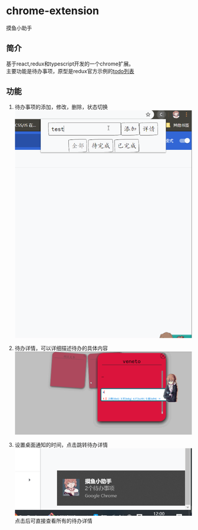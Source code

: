 # chrome-extension
摸鱼小助手
## 简介
基于react,redux和typescript开发的一个chrome扩展。  
主要功能是待办事项，原型是redux官方示例的[todo列表](https://www.redux.org.cn/docs/basics/ExampleTodoList.html)
 
## 功能
1. 待办事项的添加，修改，删除，状态切换
![alt 基本功能](https://raw.githubusercontent.com/SepVeneto/images/master/chrom-extension/test.gif)

2. 待办详情，可以详细描述待办的具体内容
![alt 添加详情](https://raw.githubusercontent.com/SepVeneto/images/master/chrom-extension/test1.gif)

3. 设置桌面通知的时间，点击跳转待办详情
![alt 桌面通知](https://raw.githubusercontent.com/SepVeneto/images/master/chrom-extension/TIM%E6%88%AA%E5%9B%BE20200124120022.png)  
点击后可直接查看所有的待办详情

